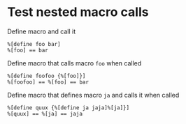 # Test nested macro calls

Define macro and call it

```
%[define foo bar]
%[foo] == bar
```

Define macro that calls macro `foo` when called

```
%[define foofoo {%[foo]}]
%[foofoo] == %[foo] == bar
```

Define macro that defines macro `ja` and calls it when called

```
%[define quux {%[define ja jaja]%[ja]}]
%[quux] == %[ja] == jaja
```

